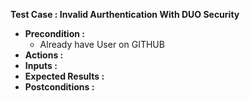 **Test Case : Invalid Aurthentication With DUO Security**
  * **Precondition :** 
    * Already have User on GITHUB
  * **Actions :** 
  * **Inputs :**
  * **Expected Results :**
  * **Postconditions :**
